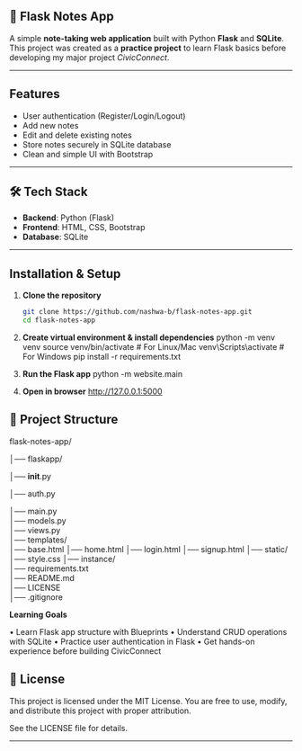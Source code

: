 ## 📝 Flask Notes App

A simple **note-taking web application** built with Python **Flask** and **SQLite**.  
This project was created as a **practice project** to learn Flask basics before developing my major project *CivicConnect*.  

---

## Features
- User authentication (Register/Login/Logout)
- Add new notes
- Edit and delete existing notes
- Store notes securely in SQLite database
- Clean and simple UI with Bootstrap

---

## 🛠 Tech Stack
- **Backend**: Python (Flask)  
- **Frontend**: HTML, CSS, Bootstrap  
- **Database**: SQLite  

---

##  Installation & Setup

1. **Clone the repository**
   ```bash
   git clone https://github.com/nashwa-b/flask-notes-app.git
   cd flask-notes-app
   
2. **Create virtual environment & install dependencies**
    python -m venv venv
source venv/bin/activate   # For Linux/Mac
venv\Scripts\activate      # For Windows
pip install -r requirements.txt

3. **Run the Flask app**
   python -m website.main

4. **Open in browser**
   http://127.0.0.1:5000



## 📂 Project Structure

flask-notes-app/

│── flaskapp/  

   │── __init__.py 

   │── auth.py  

   │── main.py             
   │── models.py            
   │── views.py             
   │── templates/           
      │── base.html
      │── home.html
      │── login.html
      │── signup.html
   │── static/              
      │── style.css
│── instance/                
│── requirements.txt         
│── README.md               
│── LICENSE                  
│── .gitignore               



**Learning Goals**

• Learn Flask app structure with Blueprints
• Understand CRUD operations with SQLite
• Practice user authentication in Flask
• Get hands-on experience before building CivicConnect

## 📜 License

This project is licensed under the MIT License.
You are free to use, modify, and distribute this project with proper attribution.

See the LICENSE
 file for details.

 
---


